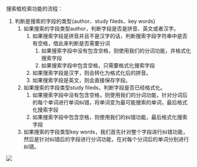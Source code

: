搜索框检索功能的流程：

1. 判断是搜索的字段的类型{author、study fileds、key words}
   1. 如果搜索的字段类型author，判断字段是否是拼音、英文或者汉字。
      1. 如果搜索字段是拼音并且不是汉字的话，判断搜索字段字符串中是否有空格，借此来判断是否需要分词
         1. 如果搜索字段中没有包含空格，则使用我们的分词功能，并格式化搜索字段
         2. 如果搜索字段中包含空格，只需要格式化搜索字段
      2. 如果搜索字段是汉字，则会转化为格式化后的拼音。
      3. 如果搜索字段是英文，则会直接保存字段。
   2. 如果搜索的字段类型study fileds，判断字段是否已经格式化。
      1. 如果搜索字段中没有包含空格，则使用我们的分词功能，针对分词后的每个单词进行单词纠错，将单词变为最可能搜索的单词，最后格式化搜索字段
      2. 如果搜索字段中包含空格，则使用我们的纠错功能，最后格式化搜索字段
   3. 如果搜索的字段类型key words，我们首先针对整个字段进行纠错功能，然后是针对纠错后的字段进行分词功能，在对每个分词后的单词分别进行纠错。

![](C:\Users\27215\Desktop\my_notes\毕设\26.png)